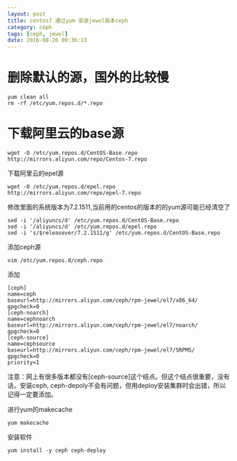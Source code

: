 ```yaml
---
layout: post
title: centos7 通过yum 安装jewel版本ceph
category: ceph
tags: [ceph, jewel]
date: 2016-08-26 09:36:13
---
```


# 删除默认的源，国外的比较慢

```
yum clean all
rm -rf /etc/yum.repos.d/*.repo
```

# 下载阿里云的base源

```
wget -O /etc/yum.repos.d/CentOS-Base.repo http://mirrors.aliyun.com/repo/Centos-7.repo
```

下载阿里云的epel源

```
wget -O /etc/yum.repos.d/epel.repo http://mirrors.aliyun.com/repo/epel-7.repo
```

修改里面的系统版本为7.2.1511,当前用的centos的版本的的yum源可能已经清空了

```
sed -i '/aliyuncs/d' /etc/yum.repos.d/CentOS-Base.repo
sed -i '/aliyuncs/d' /etc/yum.repos.d/epel.repo
sed -i 's/$releasever/7.2.1511/g' /etc/yum.repos.d/CentOS-Base.repo
```

添加ceph源

```
vim /etc/yum.repos.d/ceph.repo
```

添加
```
[ceph]
name=ceph
baseurl=http://mirrors.aliyun.com/ceph/rpm-jewel/el7/x86_64/
gpgcheck=0
[ceph-noarch]
name=cephnoarch
baseurl=http://mirrors.aliyun.com/ceph/rpm-jewel/el7/noarch/
gpgcheck=0
[ceph-source]
name=cephsource
baseurl=http://mirrors.aliyun.com/ceph/rpm-jewel/el7/SRPMS/
gpgcheck=0
priority=1
```
注意：网上有很多版本都没有[ceph-source]这个结点。但这个结点很重要，没有话，安装ceph, ceph-depoly不会有问题，但用deploy安装集群时会出错，所以记得一定要添加。


进行yum的makecache

```
yum makecache
```

安装软件

```
yum install -y ceph ceph-deploy
```

